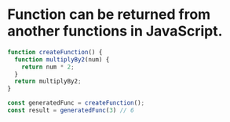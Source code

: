 # Function can be returned from another functions in JavaScript.

```js
function createFunction() {
  function multiplyBy2(num) {
    return num * 2;
  }
  return multiplyBy2;
}

const generatedFunc = createFunction();
const result = generatedFunc(3) // 6

 ```
